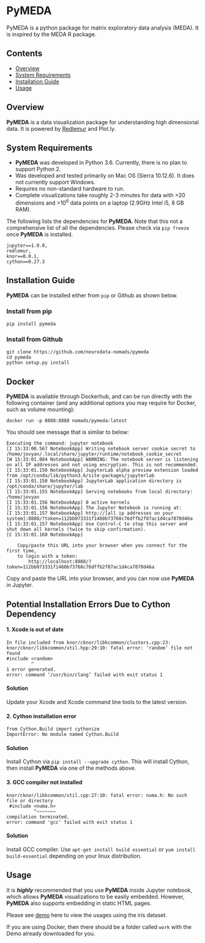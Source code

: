 # PyMEDA
PyMEDA is a python package for matrix exploratory data analysis (MEDA). It is inspired by the MEDA R package.

## Contents
- [Overview](#overview)
- [System Requirements](#system-requirements)
- [Installation Guide](#installation-guide)
- [Usage](#usage)

## Overview
**PyMEDA** is a data visualization package for understanding high dimensional data. It is powered by [Redlemur](https://github.com/neurodatadesign/lemur "Redlemur") and Plot.ly.

## System Requirements
  - **PyMEDA** was developed in Python 3.6. Currently, there is no plan to support Python 2.
  - Was developed and tested primarily on Mac OS (Sierra 10.12.6). It does not currently support Windows.
  - Requires no non-standard hardware to run.
  - Complete visualizations take roughly 2-3 minutes for data with >20 dimensions and >10<sup>6</sup> data points on a laptop (2.9GHz Intel i5, 8 GB RAM).

The following lists the dependencies for **PyMEDA**. Note that this not a comprehensive list of all the dependencies. Please check via `pip freeze` once **PyMEDA** is installed.

```
jupyter==1.0.0,
redlemur,
knor==0.0.1,
cython==0.27.3
```

## Installation Guide
**PyMEDA** can be installed either from `pip` or Github as shown below.

### Install from pip

    pip install pymeda

### Install from Github

    git clone https://github.com/neurodata-nomads/pymeda
    cd pymeda
    python setup.py install

## Docker
**PyMEDA** is available through Dockerhub, and can be run directly with the following container (and any additional options you may require for Docker, such as volume mounting):

    docker run -p 8888:8888 nomads/pymeda:latest

You should see message that is similar to below:

    Executing the command: jupyter notebook
    [I 15:33:00.567 NotebookApp] Writing notebook server cookie secret to /home/jovyan/.local/share/jupyter/runtime/notebook_cookie_secret
    [W 15:33:01.084 NotebookApp] WARNING: The notebook server is listening on all IP addresses and not using encryption. This is not recommended.
    [I 15:33:01.150 NotebookApp] JupyterLab alpha preview extension loaded from /opt/conda/lib/python3.6/site-packages/jupyterlab
    [I 15:33:01.150 NotebookApp] JupyterLab application directory is /opt/conda/share/jupyter/lab
    [I 15:33:01.155 NotebookApp] Serving notebooks from local directory: /home/jovyan
    [I 15:33:01.156 NotebookApp] 0 active kernels
    [I 15:33:01.156 NotebookApp] The Jupyter Notebook is running at:
    [I 15:33:01.157 NotebookApp] http://[all ip addresses on your system]:8888/?token=112bb073331f1460b73768c76dffb2f87ac1d4ca7870d46a
    [I 15:33:01.157 NotebookApp] Use Control-C to stop this server and shut down all kernels (twice to skip confirmation).
    [C 15:33:01.160 NotebookApp]

        Copy/paste this URL into your browser when you connect for the first time,
        to login with a token:
            http://localhost:8888/?token=112bb073331f1460b73768c76dffb2f87ac1d4ca7870d46a

Copy and paste the URL into your browser, and you can now use **PyMEDA** in Jupyter.

## Potential Installation Errors Due to Cython Dependency
#### 1. Xcode is out of date

    In file included from knor/cknor/libkcommon/clusters.cpp:23:
    knor/cknor/libkcommon/util.hpp:29:10: fatal error: ‘random’ file not found
    #include <random>
             ^
    1 error generated.
    error: command ‘/usr/bin/clang’ failed with exit status 1

#### Solution
Update your Xcode and Xcode command line tools to the latest version.

#### 2. Cython installation error

    from Cython.Build import cythonize
    ImportError: No module named Cython.Build

#### Solution
Install Cython via `pip install --upgrade cython`. This will install Cython,
then install **PyMEDA** via one of the methods above.

#### 3. GCC compiler not installed

    knor/cknor/libkcommon/util.cpp:27:10: fatal error: numa.h: No such file or directory
     #include <numa.h>
              ^~~~~~~~
    compilation terminated.
    error: command 'gcc' failed with exit status 1

#### Solution
Install GCC compiler. Use `apt-get install build essential` or `yum install build-essential` depending
on your linux distribution.

## Usage
It is **_highly_** recommended that you use **PyMEDA** inside Jupyter notebook, which allows **PyMEDA** visualizations to be easily embedded. However, **PyMEDA** also supports embedding in static HTML pages. 

Please see [demo](https://github.com/neurodata-nomads/pymeda/blob/master/notebooks/Demo.ipynb "PyMEDA demo using iris dataset")
here to view the usages using the iris dataset. 

If you are using Docker, then there should be a folder called `work` with the Demo already downloaded for you.
